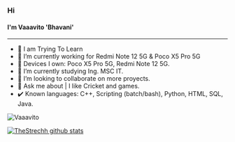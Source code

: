 ### Hi 
#### I'm Vaaavito 'Bhavani'
---

- 📲 I am Trying To Learn 
- 🔭 I’m currently working for Redmi Note 12 5G & Poco X5 Pro 5G
- 📱 Devices I own: Poco X5 Pro 5G, Redmi Note 12 5G.
- 🌱 I’m currently studying Ing. MSC IT.
- 👯 I’m looking to collaborate on more proyects.
- 💬 Ask me about | I like Cricket and games.
- ✔️ Known languages: C++, Scripting (batch/bash), Python, HTML, SQL, Java.

<img src="https://komarev.com/ghpvc/?username=Vaaavito&color=blueviolet" alt="Vaaavito" /><br>

[![TheStrechh  github stats](https://github-readme-stats.vercel.app/api?username=Vaaavito)](https://github.com/Vaaavito)
